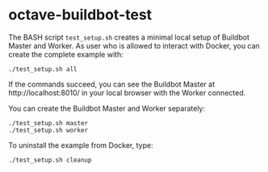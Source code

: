 # octave-buildbot-test

The BASH script `test_setup.sh` creates a minimal local setup of Buildbot
Master and Worker.  As user who is allowed to interact with Docker, you can
create the complete example with:

    ./test_setup.sh all

If the commands succeed, you can see the Buildbot Master at
http://localhost:8010/ in your local browser with the Worker connected.

You can create the Buildbot Master and Worker separately:

    ./test_setup.sh master
    ./test_setup.sh worker

To uninstall the example from Docker, type:

    ./test_setup.sh cleanup
